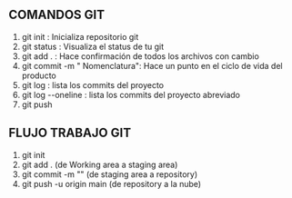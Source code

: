 ## COMANDOS GIT

1. git init : Inicializa repositorio git
2. git status : Visualiza el status de tu git
3. git add . : Hace confirmación de todos los archivos con cambio
4. git commit -m " Nomenclatura": Hace un punto en el ciclo de vida del producto
5. git log : lista los commits del proyecto
6. git log --oneline : lista los commits del proyecto abreviado
7. git push

## FLUJO TRABAJO GIT

1. git init
2. git add . (de Working area a staging area)
3. git commit -m "" (de staging area a repository)
4. git push -u origin main (de repository a la nube)


